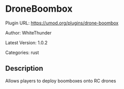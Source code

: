 # DroneBoombox

Plugin URL: https://umod.org/plugins/drone-boombox

Author: WhiteThunder

Latest Version: 1.0.2

Categories: rust

## Description

Allows players to deploy boomboxes onto RC drones
